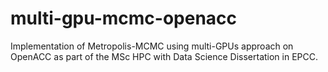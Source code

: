 # multi-gpu-mcmc-openacc
Implementation of Metropolis-MCMC using multi-GPUs approach on OpenACC as part of the MSc HPC with Data Science Dissertation in EPCC.
